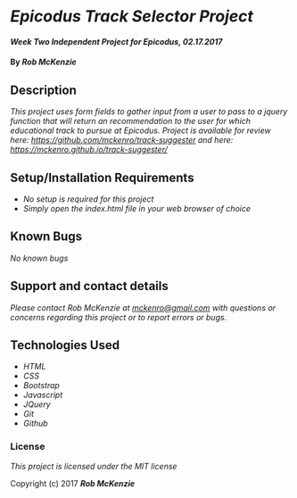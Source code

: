 # _Epicodus Track Selector Project_

#### _Week Two Independent Project for Epicodus, 02.17.2017_

#### By _**Rob McKenzie**_

## Description

_This project uses form fields to gather input from a user to pass to a jquery function that will return an recommendation to the user for which educational track to pursue at Epicodus. Project is available for review here: https://github.com/mckenro/track-suggester and here: https://mckenro.github.io/track-suggester/_

## Setup/Installation Requirements

* _No setup is required for this project_
* _Simply open the index.html file in your web browser of choice_

## Known Bugs

_No known bugs_

## Support and contact details

_Please contact Rob McKenzie at mckenro@gmail.com with questions or concerns regarding this project or to report errors or bugs._

## Technologies Used

* _HTML_
* _CSS_
* _Bootstrap_
* _Javascript_
* _JQuery_
* _Git_
* _Github_

### License

*This project is licensed under the MIT license*

Copyright (c) 2017 **_Rob McKenzie_**
